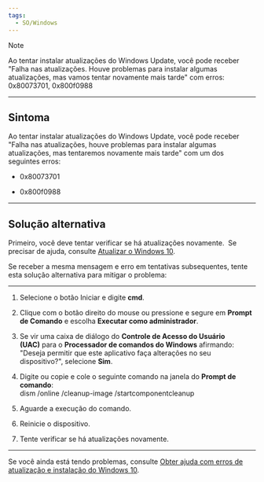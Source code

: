 ```yaml
---
tags:
  - SO/Windows
---
```


> [!NOTE] 
> Ao tentar instalar atualizações do Windows Update, você pode receber "Falha nas atualizações. Houve problemas para instalar algumas atualizações, mas vamos tentar novamente mais tarde" com erros: 0x80073701, 0x800f0988

---
## Sintoma

Ao tentar instalar atualizações do Windows Update, você pode receber "Falha nas atualizações, houve problemas para instalar algumas atualizações, mas tentaremos novamente mais tarde" com um dos seguintes erros:

- 0x80073701
    
- 0x800f0988
---
## Solução alternativa

Primeiro, você deve tentar verificar se há atualizações novamente.  Se precisar de ajuda, consulte [Atualizar o Windows 10](https://support.microsoft.com/pt-br/windows/windows-update-3c5ae7fc-9fb6-9af1-1984-b5e0412c556a).

Se receber a mesma mensagem e erro em tentativas subsequentes, tente esta solução alternativa para mitigar o problema:

---
1. Selecione o botão Iniciar e digite **cmd**.
    
2. Clique com o botão direito do mouse ou pressione e segure em **Prompt de Comando** e escolha **Executar como administrador**.
    
3. Se vir uma caixa de diálogo do **Controle de Acesso do Usuário (UAC)** para o **Processador de comandos do Windows** afirmando: "Deseja permitir que este aplicativo faça alterações no seu dispositivo?", selecione **Sim**.
    
4. Digite ou copie e cole o seguinte comando na janela do **Prompt de comando**:  
    dism /online /cleanup-image /startcomponentcleanup
    
5. Aguarde a execução do comando.
    
6. Reinicie o dispositivo.
    
7. Tente verificar se há atualizações novamente.
---
Se você ainda está tendo problemas, consulte [Obter ajuda com erros de atualização e instalação do Windows 10](https://support.microsoft.com/pt-br/windows/obter-ajuda-com-windows-erros-de-atualiza%C3%A7%C3%A3o-e-instala%C3%A7%C3%A3o-ea144c24-513d-a60e-40df-31ff78b3158a).